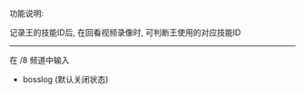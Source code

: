 功能说明:

记录王的技能ID后, 在回看视频录像时, 可判断王使用的对应技能ID

------------------------------

在 /8 频道中输入

- bosslog	(默认关闭状态)
